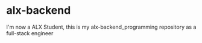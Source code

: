 # alx-backend
I'm now a ALX Student, this is my alx-backend_programming repository as a full-stack engineer
